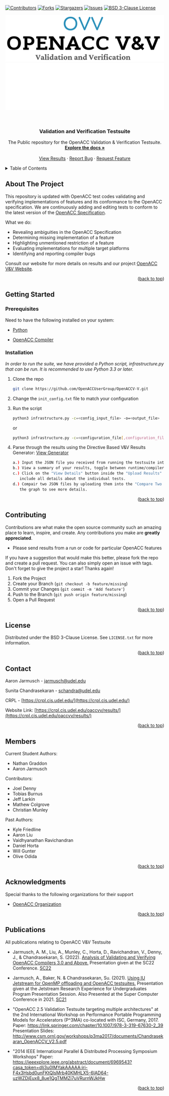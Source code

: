 <a name="readme-top"></a>

[![Contributors][contributors-shield]][contributors-url]
[![Forks][forks-shield]][forks-url]
[![Stargazers][stars-shield]][stars-url]
[![Issues][issues-shield]][issues-url]
[![BSD 3-Clause License][license-shield]][license-url]

![Logo](images/OpenACCVVdarknew.png#gh-light-mode-only)
![Logo](images/OpenACCVVwhitenew.png#gh-dark-mode-only)


<!-- PROJECT LOGO -->
<br />
<div align="center" allowed_elements>

  <h3 align="center">Validation and Verification Testsuite</h3>

  <p align="center">
    The Public repository for the OpenACC Validation & Verification Testsuite.
    <br />
    <a href="https://github.com/OpenACC/validation-suite/tree/master"><strong>Explore the docs »</strong></a>
    <br />
    <br />
    <a href="https://crpl.cis.udel.edu/oaccvv/results/">View Results</a>
    ·
    <a href="https://github.com/OpenACC/validation-suite/tree/master/issues">Report Bug</a>
    ·
    <a href="https://github.com/OpenACC/validation-suite/tree/master/issues">Request Feature</a>
  </p>
</div>



<!-- TABLE OF CONTENTS -->
<details>
  <summary>Table of Contents</summary>
  <ol>
    <li>
      <a href="#about-the-project">About The Project</a>
    </li>
    <li>
      <a href="#getting-started">Getting Started</a>
      <ul>
        <li><a href="#prerequisites">Prerequisites</a></li>
        <li><a href="#installation">Installation</a></li>
      </ul>
    </li>
    <li><a href="#roadmap">Roadmap</a></li>
    <li><a href="#contributing">Contributing</a></li>
    <li><a href="#license">License</a></li>
    <li><a href="#contact">Contact</a></li>
    <li><a href="#members">Members</a></li>
    <li><a href="#acknowledgments">Acknowledgments</a></li>
    <li><a href="#publications">Publications</a></li>
  </ol>
</details>



<!-- ABOUT THE PROJECT -->
## About The Project

This repository is updated with OpenACC test codes validating and verifying implementations of features and its conformance to the OpenACC specification. We are continuously adding and editing tests to conform to the latest version of the [OpenACC Specification](https://www.openacc.org/specification). 


What we do:
* Revealing ambiguities in the OpenACC Specification 
* Determining missing implementation of a feature
* Highlighting unmentioned restriction of a feature
* Evaluating implementations for multiple target platforms
* Identifying and reporting compiler bugs


Consult our website for more details on results and our project [OpenACC V&V Website](https://crpl.cis.udel.edu/oaccvv/).

<p align="right">(<a href="#readme-top">back to top</a>)</p>



<!-- GETTING STARTED -->
## Getting Started



### Prerequisites

Need to have the following installed on your system:

* [Python](https://www.python.org/)

* [OpenACC Compiler](https://www.openacc.org/tools)


### Installation

_In order to run the suite, we have provided a Python script, infrastructure.py that can be run. It is recommended to use Python 3.3 or later._

1. Clone the repo
   ```sh
   git clone https://github.com/OpenACCUserGroup/OpenACCV-V.git
   ```
3. Change the `init_config.txt` file to match your configuration

4. Run the script
   ```sh
   python3 infrastructure.py -c=<config_input_file> -o=<output_file>
   ```
   or
   ```sh
   python3 infrastructure.py -c=<configuration_file[,configuration_file2]> -o=<output_file> -in=<input_file[,input_file2]>  verbose -system=<system_name> -env=<environment_output>
    ```
5. Parse through the results using the Directive Based V&V Results Generator: [View Generator](https://crpl.cis.udel.edu/oaccvv/generator/)
    ```sh
   a.) Input the JSON file you received from running the testsuite into the generator.
   b.) View a summary of your results, toggle between runtime/compiler to view each output.
   c.) Click on the "View Details" button inside the "Upload Results" section for downloadable Excel reports. Which will also include All Tests, Compiler Failures, and Runtime Failure drop downs that
       include all details about the individual tests.
   d.) Compair two JSON files by uploading them into the "Compare Two Results" section to generate a detailed graph. Toggle between runtime/compiler to view each output. You can hover over each bar on
       the graph to see more details. 
   ```


<p align="right">(<a href="#readme-top">back to top</a>)</p>



<!-- CONTRIBUTING -->
## Contributing

Contributions are what make the open source community such an amazing place to learn, inspire, and create. Any contributions you make are **greatly appreciated**.

* Please send results from a run or code for particular OpenACC features

If you have a suggestion that would make this better, please fork the repo and create a pull request. You can also simply open an issue with tags.
Don't forget to give the project a star! Thanks again!

1. Fork the Project
2. Create your Branch (`git checkout -b feature/missing`)
3. Commit your Changes (`git commit -m 'Add feature'`)
4. Push to the Branch (`git push origin feature/missing`)
5. Open a Pull Request

<p align="right">(<a href="#readme-top">back to top</a>)</p>



<!-- LICENSE -->
## License

Distributed under the BSD 3-Clause License. See `LICENSE.txt` for more information.

<p align="right">(<a href="#readme-top">back to top</a>)</p>



<!-- CONTACT -->
## Contact

Aaron Jarmusch - jarmusch@udel.edu 

Sunita Chandrasekaran - schandra@udel.edu

CRPL - [https://crpl.cis.udel.edu/](https://crpl.cis.udel.edu/)

Website Link: [https://crpl.cis.udel.edu/oaccvv/results/](https://crpl.cis.udel.edu/oaccvv/results/)


<p align="right">(<a href="#readme-top">back to top</a>)</p>

## Members

Current Student Authors:
* Nathan Graddon
* Aaron Jarmusch

Contributors:
* Joel Denny
* Tobias Burnus
* Jeff Larkin
* Mathew Colgrove
* Christian Munley

Past Authors:
* Kyle Friedline
* Aaron Liu
* Vaidhyanathan Ravichandran
* Daniel Horta
* Will Gunter
* Olive Odida

<p align="right">(<a href="#readme-top">back to top</a>)</p>



<!-- ACKNOWLEDGMENTS -->
## Acknowledgments

Special thanks to the following organizations for their support

* [OpenACC Organization](https://www.openacc.org/)

<p align="right">(<a href="#readme-top">back to top</a>)</p>

<!-- PUBLICATIONS -->
## Publications

All publications relating to OpenACC V&V Testsuite

* Jarmusch, A. M., Liu, A., Munley, C., Horta, D., Ravichandran, V., Denny, J., & Chandrasekaran, S. (2022). [Analysis of Validating and Verifying OpenACC Compilers 3.0 and Above.](https://arxiv.org/abs/2208.13071) Presentation given at the SC22 Conference. [SC22](https://sc22.supercomputing.org/)

* Jarmusch, A., Baker, N. & Chandrasekaran, Su. (2021). [Using IU Jetstream for OpenMP offloading and OpenACC testsuites.](content/About/Publications/_index.files/SC@!_Submission.pdf) Presentation given at the Jetstream Research Experience for Undergraduates Program Presentation Session. Also Presented at the Super Computer Conference in 2021. [SC21](https://sc21.supercomputing.org/presentation/?id=spostu106&sess=sess243)

* "OpenACC 2.5 Validation Testsuite targeting multiple architectures" at the 2nd International Workshop on Performance Portable Programming Models for Accelerators (P^3MA) co-located with ISC, Germany, 2017.  Paper: https://link.springer.com/chapter/10.1007/978-3-319-67630-2_39 Presentation Slides: http://www.csm.ornl.gov/workshops/p3ma2017/documents/Chandrasekaran_OpenACCV_V2.5.pdf

* "2014 IEEE International Parallel & Distributed Processing Symposium Workshops"
Paper: https://ieeexplore.ieee.org/abstract/document/6969543?casa_token=dIj3u0IMYakAAAAA:iri-F4x3Hsbd0unFKtQlsMrb40KMHLX5-6IAD64-uzWZDjEux8_8ue1QgTMMZi7uVRurnWJkHw

<p align="right">(<a href="#readme-top">back to top</a>)</p>




<!-- MARKDOWN LINKS & IMAGES -->
<!-- https://www.markdownguide.org/basic-syntax/#reference-style-links -->
[contributors-shield]: https://img.shields.io/github/contributors/OpenACCUserGroup/OpenACCV-V?style=for-the-badge
[contributors-url]: https://github.com/OpenACCUserGroup/OpenACCV-V/graphs/contributors
[forks-shield]: https://img.shields.io/github/forks/OpenACCUserGroup/OpenACCV-V.svg?style=for-the-badge
[forks-url]: https://github.com/OpenACCUserGroup/OpenACCV-V/network/members
[stars-shield]: https://img.shields.io/github/stars/OpenACCUserGroup/OpenACCV-V.svg?style=for-the-badge
[stars-url]: https://github.com/OpenACCUserGroup/OpenACCV-V/stargazers
[issues-shield]: https://img.shields.io/github/issues/OpenACCUserGroup/OpenACCV-V.svg?style=for-the-badge
[issues-url]: https://github.com/OpenACCUserGroup/OpenACCV-V/issues
[license-shield]: https://img.shields.io/github/license/OpenACCUserGroup/OpenACCV-V.svg?style=for-the-badge
[license-url]: https://github.com/OpenACCUserGroup/OpenACCV-V/blob/master/LICENSE
